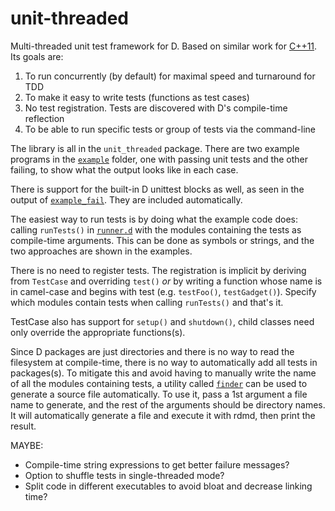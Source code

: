 unit-threaded
=============


Multi-threaded unit test framework for D. Based on similar work for
[C++11](https://bitbucket.org/atilaneves/unit-thread). Its goals are:

1. To run concurrently (by default) for maximal speed and turnaround for TDD
2. To make it easy to write tests (functions as test cases)
3. No test registration. Tests are discovered with D's compile-time reflection
4. To be able to run specific tests or group of tests via the command-line

The library is all in the `unit_threaded` package. There are two
example programs in the [`example`](example/) folder, one with passing unit tests
and the other failing, to show what the output looks like in each case.

There is support for the built-in D unittest blocks as well, as seen
in the output of [`example_fail`](example/example_fail.d). They are included
automatically.

The easiest way to run tests is by doing what the example code does:
calling `runTests()` in [`runner.d`](unit_threaded/runner.d) with
the modules containing the tests as compile-time arguments. This can
be done as symbols or strings, and the two approaches are shown in
the examples.

There is no need to register tests. The registration is implicit by
deriving from `TestCase` and overriding `test()` *or* by writing a function
whose name is in camel-case and begins with test (e.g. `testFoo()`, `testGadget()`).
Specify which modules contain tests when calling `runTests()` and that's it.

TestCase also has support for `setup()` and `shutdown()`, child classes need only
override the appropriate functions(s).

Since D packages are just directories and there is no way to read the filesystem
at compile-time, there is no way to automatically add all tests in packages(s).
To mitigate this and avoid having to manually write the name of all the modules
containing tests, a utility called [`finder`](unit_threaded/finder.d) can be
used to generate a source file automatically. To use it, pass a 1st argument
a file name to generate, and the rest of the arguments should be directory
names. It will automatically generate a file and execute it with rdmd,
then print the result.


MAYBE:

- Compile-time string expressions to get better failure messages?
- Option to shuffle tests in single-threaded mode?
- Split code in different executables to avoid bloat and decrease linking time?
